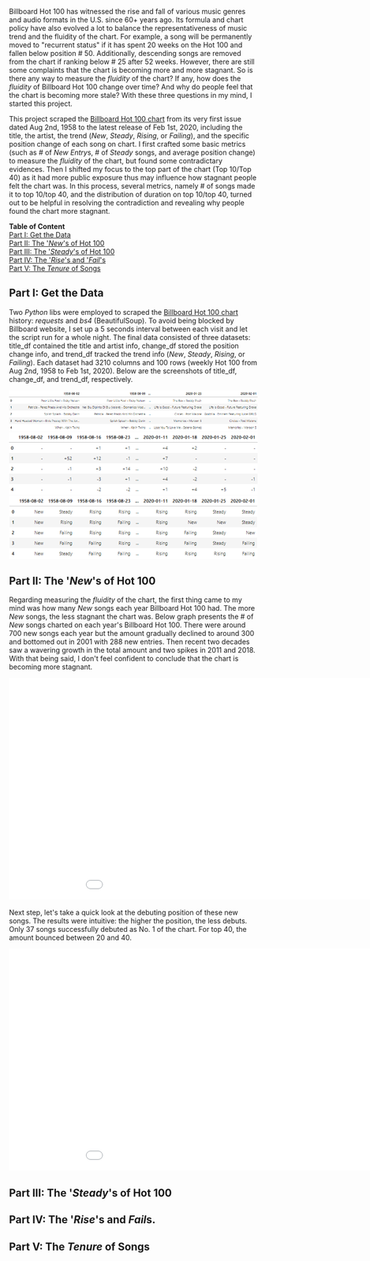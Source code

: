 Billboard Hot 100 has witnessed the rise and fall of various music genres and audio formats in the U.S. since 60+ years ago. Its formula and chart policy have also evolved a lot to balance the representativeness of music trend and the fluidity of the chart. For example, a song will be permanently moved to "recurrent status" if it has spent 20 weeks on the Hot 100 and fallen below position # 50. Additionally, descending songs are removed from the chart if ranking below # 25 after 52 weeks. However, there are still some complaints that the chart is becoming more and more stagnant. So is there any way to measure the *fluidity* of the chart? If any, how does the *fluidity* of Billboard Hot 100 change over time? And why do people feel that the chart is becoming more stale? With these three questions in my mind, I started this project.

This project scraped the [Billboard Hot 100 chart](https://www.billboard.com/charts/hot-100) from its very first issue dated Aug 2nd, 1958 to the latest release of Feb 1st, 2020, including the title, the artist, the trend (*New*, *Steady*, *Rising*, or *Failing*), and the specific position change of each song on chart. I first crafted some basic metrics (such as # of *New Entry*s, # of *Steady* songs, and average position change) to measure the *fluidity* of the chart, but found some contradictary evidences. Then I shifted my focus to the top part of the chart (Top 10/Top 40) as it had more public exposure thus may influence how stagnant people felt the chart was. In this process, several metrics, namely # of songs made it to top 10/top 40, and the distribution of duration on top 10/top 40, turned out to be helpful in resolving the contradiction and revealing why people found the chart more stagnant. 

**Table of Content**  
[Part I: Get the Data](#part-i-get-the-data)  
[Part II: The '*New*'s of Hot 100](#part-ii-the-news-of-hot-100)  
[Part III: The '*Steady*'s of Hot 100](#part-iii-the-steadys-of-hot-100)  
[Part IV: The '*Rise*'s and '*Fail*'s](#part-iv-the-rises-and-fails)  
[Part V: The *Tenure* of Songs](#part-v-the-tenure-of-songs)

## Part I: Get the Data
Two *Python* libs were employed to scraped the [Billboard Hot 100 chart](https://www.billboard.com/charts/hot-100) history: *requests* and *bs4* (BeautifulSoup). To avoid being blocked by Billboard website, I set up a 5 seconds interval between each visit and let the script run for a whole night. The final data consisted of three datasets: title_df contained the title and artist info, change_df stored the position change info, and trend_df tracked the trend info (*New*, *Steady*, *Rising*, or *Failing*). Each dataset had 3210 columns and 100 rows (weekly Hot 100 from Aug 2nd, 1958 to Feb 1st, 2020). Below are the screenshots of title_df, change_df, and trend_df, respectively.

![Title_df Screenshot](/visuals/title_df_head.png)  
![Change_df Screenshot](/visuals/change_df_head.png)  
![Trend_df Screenshot](/visuals/trend_df_head.png)  

## Part II: The '*New*'s of Hot 100
Regarding measuring the *fluidity* of the chart, the first thing came to my mind was how many *New* songs each year Billboard Hot 100 had. The more *New* songs, the less stagnant the chart was. Below graph presents the # of *New* songs charted on each year's Billboard Hot 100. There were around 700 new songs each year but the amount gradually declined to around 300 and bottomed out in 2001 with 288 new entries. Then recent two decades saw a wavering growth in the total amount and two spikes in 2011 and 2018. With that being said, I don't feel confident to conclude that the chart is becoming more stagnant. 
<iframe id="igraph" scrolling="no" style="border:none;" seamless="seamless" src="visuals/new_songs_yearly.html" height="450" width="1000"></iframe>  

Next step, let's take a quick look at the debuting position of these new songs. The results were intuitive: the higher the position, the less debuts. Only 37 songs successfully debuted as No. 1 of the chart. For top 40, the amount bounced between 20 and 40. 
<iframe id="igraph" scrolling="no" style="border:none;" seamless="seamless" src="visuals/new_songs_debut_position.html" height="450" width="1000"></iframe> 

## Part III: The '*Steady*'s of Hot 100

## Part IV: The '*Rise*'s and *Fail*s.

## Part V: The *Tenure* of Songs